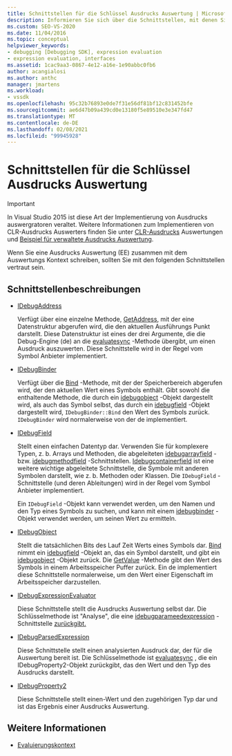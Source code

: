 ```yaml
---
title: Schnittstellen für die Schlüssel Ausdrucks Auswertung | Microsoft-Dokumentation
description: Informieren Sie sich über die Schnittstellen, mit denen Sie sich vertraut machen sollten, wenn Sie eine Ausdrucks Auswertung zusammen mit dem Auswertungs Kontext schreiben.
ms.custom: SEO-VS-2020
ms.date: 11/04/2016
ms.topic: conceptual
helpviewer_keywords:
- debugging [Debugging SDK], expression evaluation
- expression evaluation, interfaces
ms.assetid: 1cac9aa3-0867-4e12-a16e-1e90abbc0fb6
author: acangialosi
ms.author: anthc
manager: jmartens
ms.workload:
- vssdk
ms.openlocfilehash: 95c32b76893e0de7f31e56df81bf12c831452bfe
ms.sourcegitcommit: ae6d47b09a439cd0e13180f5e89510e3e347fd47
ms.translationtype: MT
ms.contentlocale: de-DE
ms.lasthandoff: 02/08/2021
ms.locfileid: "99945928"
---
```

# <a name="key-expression-evaluator-interfaces"></a>Schnittstellen für die Schlüssel Ausdrucks Auswertung
> [!IMPORTANT]
> In Visual Studio 2015 ist diese Art der Implementierung von Ausdrucks auswergratoren veraltet. Weitere Informationen zum Implementieren von CLR-Ausdrucks Auswerters finden Sie unter [CLR-Ausdrucks](https://github.com/Microsoft/ConcordExtensibilitySamples/wiki/CLR-Expression-Evaluators) Auswertungen und [Beispiel für verwaltete Ausdrucks Auswertung](https://github.com/Microsoft/ConcordExtensibilitySamples/wiki/Managed-Expression-Evaluator-Sample).

 Wenn Sie eine Ausdrucks Auswertung (EE) zusammen mit dem Auswertungs Kontext schreiben, sollten Sie mit den folgenden Schnittstellen vertraut sein.

## <a name="interface-descriptions"></a>Schnittstellenbeschreibungen

- [IDebugAddress](../../extensibility/debugger/reference/idebugaddress.md)

     Verfügt über eine einzelne Methode, [GetAddress](../../extensibility/debugger/reference/idebugaddress-getaddress.md), mit der eine Datenstruktur abgerufen wird, die den aktuellen Ausführungs Punkt darstellt. Diese Datenstruktur ist eines der drei Argumente, die die Debug-Engine (de) an die [evaluatesync](../../extensibility/debugger/reference/idebugparsedexpression-evaluatesync.md) -Methode übergibt, um einen Ausdruck auszuwerten. Diese Schnittstelle wird in der Regel vom Symbol Anbieter implementiert.

- [IDebugBinder](../../extensibility/debugger/reference/idebugbinder.md)

     Verfügt über die [Bind](../../extensibility/debugger/reference/idebugbinder-bind.md) -Methode, mit der der Speicherbereich abgerufen wird, der den aktuellen Wert eines Symbols enthält. Gibt sowohl die enthaltende Methode, die durch ein [idebugobject](../../extensibility/debugger/reference/idebugobject.md) -Objekt dargestellt wird, als auch das Symbol selbst, das durch ein [idebugfield](../../extensibility/debugger/reference/idebugfield.md) -Objekt dargestellt wird, `IDebugBinder::Bind` den Wert des Symbols zurück. `IDebugBinder` wird normalerweise von der de implementiert.

- [IDebugField](../../extensibility/debugger/reference/idebugfield.md)

     Stellt einen einfachen Datentyp dar. Verwenden Sie für komplexere Typen, z. b. Arrays und Methoden, die abgeleiteten [idebugarrayfield](../../extensibility/debugger/reference/idebugarrayfield.md) -bzw. [idebugmethodfield](../../extensibility/debugger/reference/idebugmethodfield.md) -Schnittstellen. [Idebugcontainerfield](../../extensibility/debugger/reference/idebugcontainerfield.md) ist eine weitere wichtige abgeleitete Schnittstelle, die Symbole mit anderen Symbolen darstellt, wie z. b. Methoden oder Klassen. Die `IDebugField` -Schnittstelle (und deren Ableitungen) wird in der Regel vom Symbol Anbieter implementiert.

     Ein `IDebugField` -Objekt kann verwendet werden, um den Namen und den Typ eines Symbols zu suchen, und kann mit einem [idebugbinder](../../extensibility/debugger/reference/idebugbinder.md) -Objekt verwendet werden, um seinen Wert zu ermitteln.

- [IDebugObject](../../extensibility/debugger/reference/idebugobject.md)

     Stellt die tatsächlichen Bits des Lauf Zeit Werts eines Symbols dar. [Bind](../../extensibility/debugger/reference/idebugbinder-bind.md) nimmt ein [idebugfield](../../extensibility/debugger/reference/idebugfield.md) -Objekt an, das ein Symbol darstellt, und gibt ein [idebugobject](../../extensibility/debugger/reference/idebugobject.md) -Objekt zurück. Die [GetValue](../../extensibility/debugger/reference/idebugobject-getvalue.md) -Methode gibt den Wert des Symbols in einem Arbeitsspeicher Puffer zurück. Ein de implementiert diese Schnittstelle normalerweise, um den Wert einer Eigenschaft im Arbeitsspeicher darzustellen.

- [IDebugExpressionEvaluator](../../extensibility/debugger/reference/idebugexpressionevaluator.md)

     Diese Schnittstelle stellt die Ausdrucks Auswertung selbst dar. Die Schlüsselmethode ist "Analyse", die eine [idebugparameedexpression](../../extensibility/debugger/reference/idebugparsedexpression.md) -Schnittstelle [zurückgibt.](../../extensibility/debugger/reference/idebugexpressionevaluator-parse.md)

- [IDebugParsedExpression](../../extensibility/debugger/reference/idebugparsedexpression.md)

     Diese Schnittstelle stellt einen analysierten Ausdruck dar, der für die Auswertung bereit ist. Die Schlüsselmethode ist [evaluatesync](../../extensibility/debugger/reference/idebugparsedexpression-evaluatesync.md) , die ein IDebugProperty2-Objekt zurückgibt, das den Wert und den Typ des Ausdrucks darstellt.

- [IDebugProperty2](../../extensibility/debugger/reference/idebugproperty2.md)

     Diese Schnittstelle stellt einen-Wert und den zugehörigen Typ dar und ist das Ergebnis einer Ausdrucks Auswertung.

## <a name="see-also"></a>Weitere Informationen
- [Evaluierungskontext](../../extensibility/debugger/evaluation-context.md)
